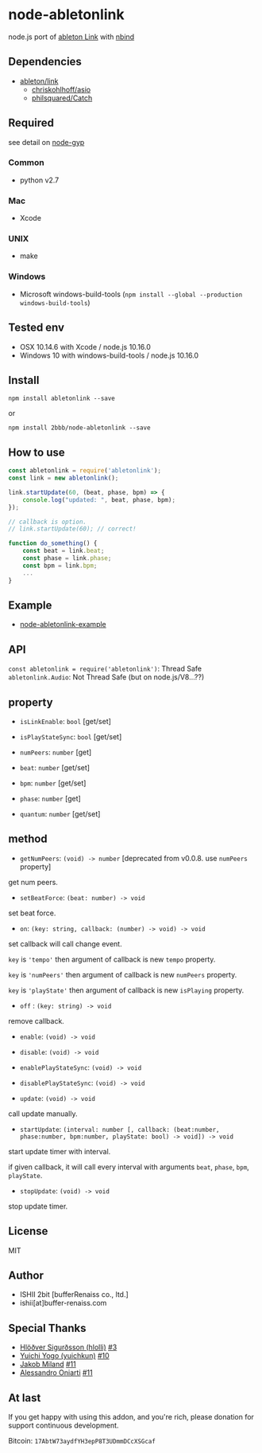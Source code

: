 # node-abletonlink

node.js port of [ableton Link](https://github.com/ableton/link) with [nbind](https://github.com/charto/nbind)

## Dependencies

* [ableton/link](https://github.com/ableton/link)
    * [chriskohlhoff/asio](https://github.com/chriskohlhoff/asio)
    * [philsquared/Catch](https://github.com/philsquared/Catch)

## Required

see detail on [node-gyp](https://github.com/nodejs/node-gyp)

### Common

* python v2.7

### Mac

* Xcode

### UNIX

* make

### Windows

* Microsoft windows-build-tools (`npm install --global --production windows-build-tools`)

## Tested env

* OSX 10.14.6 with Xcode / node.js 10.16.0
* Windows 10 with windows-build-tools / node.js 10.16.0

## Install

```
npm install abletonlink --save
```

or

```
npm install 2bbb/node-abletonlink --save
```

## How to use

```js
const abletonlink = require('abletonlink');
const link = new abletonlink();

link.startUpdate(60, (beat, phase, bpm) => {
    console.log("updated: ", beat, phase, bpm);
});

// callback is option.
// link.startUpdate(60); // correct!

function do_something() {
    const beat = link.beat;
    const phase = link.phase;
    const bpm = link.bpm;
    ...
}
```

## Example

* [node-abletonlink-example](https://github.com/2bbb/node-abletonlink-example)

## API

`const abletonlink = require('abletonlink')`: Thread Safe
`abletonlink.Audio`: Not Thread Safe (but on node.js/V8...??)

## property

* `isLinkEnable`: `bool` [get/set]
* `isPlayStateSync`: `bool` [get/set]
* `numPeers`: `number` [get]

* `beat`: `number` [get/set]
* `bpm`: `number` [get/set]
* `phase`: `number` [get]
* `quantum`: `number` [get/set]

## method

* `getNumPeers`: `(void) -> number`
[deprecated from v0.0.8. use `numPeers` property]

get num peers.

* `setBeatForce`: `(beat: number) -> void`

set beat force.

* `on`: `(key: string, callback: (number) -> void) -> void`

set callback will call change event.

`key` is `'tempo'` then argument of callback is new `tempo` property.

`key` is `'numPeers'` then argument of callback is new `numPeers` property.

`key` is `'playState'` then argument of callback is new `isPlaying` property.

* `off` : `(key: string) -> void`

remove callback.

* `enable`: `(void) -> void`
* `disable`: `(void) -> void`

* `enablePlayStateSync`: `(void) -> void`
* `disablePlayStateSync`: `(void) -> void`

* `update`: `(void) -> void`

call update manually.

* `startUpdate`: `(interval: number [, callback: (beat:number, phase:number, bpm:number, playState: bool) -> void]) -> void`

start update timer with interval.

if given callback, it will call every interval with arguments `beat`, `phase`, `bpm`, `playState`.

* `stopUpdate`: `(void) -> void`

stop update timer.

## License

MIT

## Author

* ISHII 2bit [bufferRenaiss co., ltd.]
* ishii[at]buffer-renaiss.com

## Special Thanks

* [Hlöðver Sigurðsson (hlolli)](https://github.com/hlolli) [#3](https://github.com/2bbb/node-abletonlink/pull/3)
* [Yuichi Yogo (yuichkun)](https://github.com/yuichkun) [#10](https://github.com/2bbb/node-abletonlink/pull/10)
* [Jakob Miland](https://github.com/saebekassebil) [#11](https://github.com/2bbb/node-abletonlink/issues/11)
* [Alessandro Oniarti](https://github.com/Onni97) [#11](https://github.com/2bbb/node-abletonlink/issues/11)

## At last

If you get happy with using this addon, and you're rich, please donation for support continuous development.

Bitcoin: `17AbtW73aydfYH3epP8T3UDmmDCcXSGcaf`
